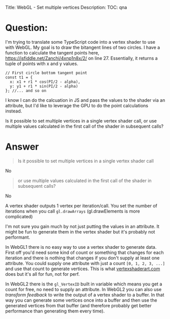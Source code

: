 Title: WebGL - Set multiple vertices
Description:
TOC: qna

# Question:

I'm trying to translate some TypeScript code into a vertex shader to use with WebGL. My goal is to draw the bitangent lines of two circles. I have a function to calculate the tangent points here, https://jsfiddle.net/Zanchi/4xnp1n8x/2/ on line 27. Essentially, it returns a tuple of points with x and y values.

    // First circle bottom tangent point
    const t1 = {
      x: x1 + r1 * cos(PI/2 - alpha),
      y: y1 + r1 * sin(PI/2 - alpha)
    }; //... and so on

I know I can do the calcuation in JS and pass the values to the shader via an attribute, but I'd like to leverage the GPU to do the point calculations instead.

Is it possible to set multiple vertices in a single vertex shader call, or use multiple values calculated in the first call of the shader in subsequent calls?

# Answer

> Is it possible to set multiple vertices in a single vertex shader call

No

> or use multiple values calculated in the first call of the shader in subsequent calls?

No

A vertex shader outputs 1 vertex per iteration/call. You set the number of iterations when you call `gl.drawArrays` (gl.drawElements is more complicated)

I'm not sure you gain much by not just putting the values in an attribute. It might be fun to generate them in the vertex shader but it's probably not performant. 

In WebGL1 there is no easy way to use a vertex shader to generate data. First off you'd need some kind of count or something that changes for each iteration and there is nothing that changes if you don't supply at least one attribute. You could supply one attribute with just a count `[0, 1, 2, 3, ...]` and use that count to generate vertices. This is what [vertexshaderart.com](https://vertexshaderart.com) does but it's all for fun, not for perf.

In WebGL2 there is the `gl_VertexID` built in variable which means you get a count for free, no need to supply an attribute. In WebGL2 you can also use *transform feedback* to write the output of a vertex shader to a buffer. In that way you can generate some vertices once into a buffer and then use the generated vertices from that buffer (and therefore probably get better performance than generating them every time).


